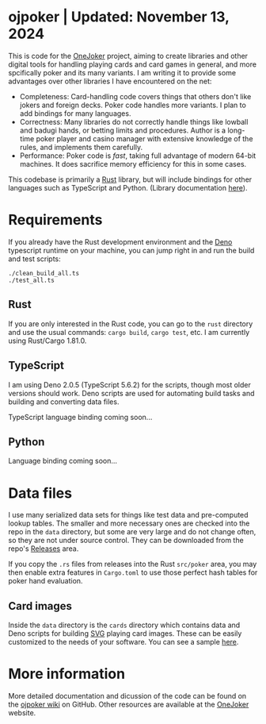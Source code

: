 # ojpoker | Updated: November 13, 2024

This is code for the [OneJoker](https://onejoker.org) project,
aiming to create libraries and other digital tools for handling playing cards
and card games in general, and more spcifically poker and its many variants.
I am writing it to provide some advantages over other libraries I have
encountered on the net:

- Completeness: Card-handling code covers things that others don't like
  jokers and foreign decks. Poker code handles more variants. I plan to
  add bindings for many languages.
- Correctness: Many libraries do not correctly handle things like lowball
  and badugi hands, or betting limits and procedures. Author is a long-time
  poker player and casino manager with extensive knowledge of the rules,
  and implements them carefully.
- Performance: Poker code is *fast*, taking full advantage of modern 64-bit
  machines. It does sacrifice memory efficiency for this in some cases.

This codebase is primarily a [Rust](https://rust-lang.org) library, but
will include bindings for other languages such as TypeScript and Python.
(Library documentation [here](https://lcrocker.github.io/ojpoker/)).

# Requirements

If you already have the Rust development environment and the
[Deno](https://deno.com) typescript runtime on your machine, you can jump
right in and run the build and test scripts:
```
./clean_build_all.ts
./test_all.ts
```

## Rust

If you are only interested in the Rust code, you can go to the `rust`
directory and use the usual commands: `cargo build`, `cargo test`, etc.
I am currently using Rust/Cargo 1.81.0.

## TypeScript

I am using Deno 2.0.5 (TypeScript 5.6.2) for the scripts, though
most older versions should work.
Deno scripts are used for automating build tasks and building and
converting data files.

TypeScript language binding coming soon...

## Python

Language binding coming soon...

# Data files

I use many serialized data sets for things like test data and pre-computed
lookup tables. The smaller and more necessary ones are checked into the repo
in the `data` directory, but some are very large and do not change often,
so they are not under source control. They can be downloaded from the repo's
[Releases](https://githib.com/lcrocker/ojpoker/releases) area.

If you copy the `.rs` files from releases into the Rust `src/poker` area,
you may then enable extra features in `Cargo.toml` to use those perfect hash
tables for poker hand evaluation.

## Card images

Inside the `data` directory is the `cards` directory which contains data
and Deno scripts for building [SVG](https://en.wikipedia.org/wiki/SVG)
playing card images.
These can be easily customized to the needs of your software.
You can see a sample [here](https://onejoker.org/images).

# More information

More detailed documentation and dicussion of the code can be found on
the [ojpoker wiki](https://github.com/lcrocker/ojpoker/wiki) on GitHub.
Other resources are available at the
[OneJoker](https://onejoker.org) website.
